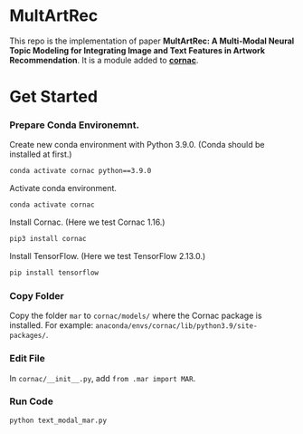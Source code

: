 # MultArtRec
This repo is the implementation of paper **MultArtRec: A Multi-Modal Neural Topic Modeling for Integrating Image and Text Features in Artwork Recommendation**. It is a module added to **[cornac](https://github.com/PreferredAI/cornac)**.

# Get Started

### Prepare Conda Environemnt.

Create new conda environment with Python 3.9.0. (Conda should be installed at first.)
  ```bash
  conda activate cornac python==3.9.0
  ```
Activate conda environment.
  ```bash
  conda activate cornac
  ```
Install Cornac. (Here we test Cornac 1.16.)
  ```bash
  pip3 install cornac
  ```
Install TensorFlow. (Here we test TensorFlow 2.13.0.)
  ```bash
  pip install tensorflow
  ```

### Copy Folder

Copy the folder `mar` to `cornac/models/` where the Cornac package is installed. For example: `anaconda/envs/cornac/lib/python3.9/site-packages/`.

### Edit File

In `cornac/__init__.py`, add `from .mar import MAR`.

### Run Code
  ```bash
  python text_modal_mar.py
  ```



